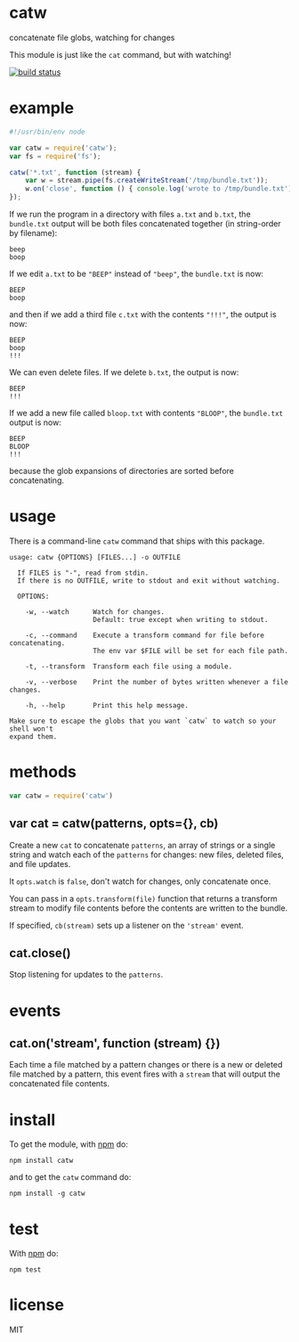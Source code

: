 # catw

concatenate file globs, watching for changes

This module is just like the `cat` command, but with watching!

[![build status](https://secure.travis-ci.org/substack/catw.png)](http://travis-ci.org/substack/catw)

# example

``` js
#!/usr/bin/env node

var catw = require('catw');
var fs = require('fs');

catw('*.txt', function (stream) {
    var w = stream.pipe(fs.createWriteStream('/tmp/bundle.txt'));
    w.on('close', function () { console.log('wrote to /tmp/bundle.txt') });
});
```

If we run the program in a directory with files `a.txt` and `b.txt`, the
`bundle.txt` output will be both files concatenated together (in string-order by
filename):

```
beep
boop
```

If we edit `a.txt` to be `"BEEP"` instead of `"beep"`, the `bundle.txt` is now:

```
BEEP
boop
```

and then if we add a third file `c.txt` with the contents `"!!!"`, the output is
now:

```
BEEP
boop
!!!
```

We can even delete files. If we delete `b.txt`, the output is now:

```
BEEP
!!!
```

If we add a new file called `bloop.txt` with contents `"BLOOP"`, the
`bundle.txt` output is now:

```
BEEP
BLOOP
!!!
```

because the glob expansions of directories are sorted before concatenating.

# usage

There is a command-line `catw` command that ships with this package.

```
usage: catw {OPTIONS} [FILES...] -o OUTFILE

  If FILES is "-", read from stdin.
  If there is no OUTFILE, write to stdout and exit without watching.

  OPTIONS:

    -w, --watch      Watch for changes.
                     Default: true except when writing to stdout.
 
    -c, --command    Execute a transform command for file before concatenating.
                     The env var $FILE will be set for each file path.
 
    -t, --transform  Transform each file using a module.

    -v, --verbose    Print the number of bytes written whenever a file changes.

    -h, --help       Print this help message.

Make sure to escape the globs that you want `catw` to watch so your shell won't
expand them.
```

# methods

``` js
var catw = require('catw')
```

## var cat = catw(patterns, opts={}, cb)

Create a new `cat` to concatenate `patterns`, an array of strings or a single
string and watch each of the `patterns` for changes: new files, deleted files,
and file updates.

It `opts.watch` is `false`, don't watch for changes, only concatenate once.

You can pass in a `opts.transform(file)` function that returns a transform
stream to modify file contents before the contents are written to the bundle.

If specified, `cb(stream)` sets up a listener on the `'stream'` event.

## cat.close()

Stop listening for updates to the `patterns`.

# events

## cat.on('stream', function (stream) {})

Each time a file matched by a pattern changes or there is a new or deleted file
matched by a pattern, this event fires with a `stream` that will output the
concatenated file contents.

# install

To get the module, with [npm](https://npmjs.org) do:

```
npm install catw
```

and to get the `catw` command do:

```
npm install -g catw
```

# test

With [npm](https://npmjs.org) do:

```
npm test
```

# license

MIT

